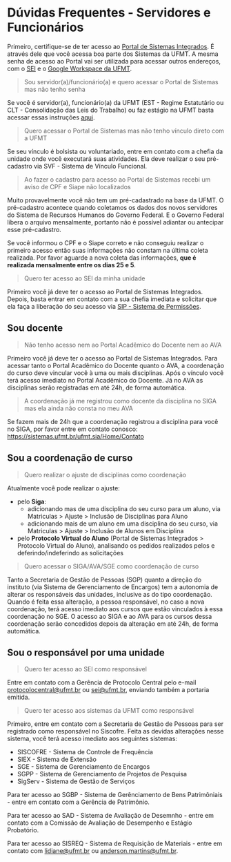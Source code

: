 # Dúvidas Frequentes - Servidores e Funcionários

Primeiro, certifique-se de ter acesso ao [Portal de Sistemas Integrados](https://sistemas.ufmt.br/ufmt.portalsistemas).
É através dele que você acessa boa parte dos Sistemas da UFMT. A mesma senha de acesso ao Portal vai ser utilizada para acessar outros endereços, com o [SEI](https://sei.ufmt.br) e o [Google Workspace da UFMT](https://docs.sti.ufmt.br/gmrl/ajuda/google-workspace).

> Sou servidor(a)/funcionário(a) e quero acessar o Portal de Sistemas mas não tenho senha

Se você é servidor(a), funcionário(a) da UFMT (EST - Regime Estatutário ou CLT - Consolidação das Leis do Trabalho) ou faz estágio na UFMT basta acessar essas instruções [aqui](/acesso/#3-cadastro-de-novo-usuario).

> Quero acessar o Portal de Sistemas mas não tenho vínculo direto com a UFMT

Se seu vínculo é bolsista ou voluntariado, entre em contato com a chefia da unidade onde você executará suas atividades. Ela deve realizar o seu pré-cadastro via SVF - Sistema de Vínculo Funcional.

> Ao fazer o cadastro para acesso ao Portal de Sistemas recebi um aviso de CPF e Siape não localizados

Muito provavelmente você não tem um pré-cadastrado na base da UFMT.
O pré-cadastro acontece quando coletamos os dados dos novos servidores do Sistema de Recursos Humanos do Governo Federal. E o Governo Federal libera o arquivo mensalmente, portanto não é possível adiantar ou antecipar esse pré-cadastro.

Se você informou o CPF e o Siape correto e não conseguiu realizar o primeiro acesso então suas informações não constam na última coleta realizada.
Por favor aguarde a nova coleta das informações, **que é realizada mensalmente entre os dias 25 e 5**.

> Quero ter acesso ao SEI da minha unidade

Primeiro você já deve ter o acesso ao Portal de Sistemas Integrados. Depois, basta entrar em contato com a sua chefia imediata e solicitar que ela faça a liberação do seu acesso via [SIP - Sistema de Permissões](http://sip.ufmt.br).

## Sou docente

> Não tenho acesso nem ao Portal Acadêmico do Docente nem ao AVA

Primeiro você já deve ter o acesso ao Portal de Sistemas Integrados. Para acessar tanto o Portal Acadêmico do Docente quanto o AVA, a coordenação do curso deve vincular você à uma ou mais disciplinas. Após o vínculo você terá acesso imediato no Portal Acadêmico do Docente. Já no AVA as disciplinas serão registradas em até 24h, de forma automática.

> A coordenação já me registrou como docente da disciplina no SIGA mas ela ainda não consta no meu AVA

Se fazem mais de 24h que a coordenação registrou a disciplina para você no SIGA, por favor entre em contato conosco: <https://sistemas.ufmt.br/ufmt.sia/Home/Contato>

## Sou a coordenação de curso

> Quero realizar o ajuste de disciplinas como coordenação

Atualmente você pode realizar o ajuste:

-   pelo **Siga**:
    -   adicionando mas de uma disciplina do seu curso para um aluno, via Matriculas > Ajuste > Inclusão de Disciplinas para Aluno
    -   adicionando mais de um aluno em uma disciplina do seu curso, via Matriculas > Ajuste > Inclusão de Alunos em Disciplina
-   pelo **Protocolo Virtual do Aluno** (Portal de Sistemas Integrados > Protocolo Virtual do Aluno), analisando os pedidos realizados pelos e deferindo/indeferindo as solicitações

> Quero acessar o SIGA/AVA/SGE como coordenação de curso

Tanto a Secretaria de Gestão de Pessoas (SGP) quanto a direção do instituto (via Sistema de Gerenciamento de Encargos) tem a autonomia de alterar os responsáveis das unidades, inclusive as do tipo coordenação.
Quando é feita essa alteração, a pessoa responsável, no caso a nova coordenação, terá acesso imediato aos cursos que estão vinculados à essa coordenação no SGE.
O acesso ao SIGA e ao AVA para os cursos dessa coordenação serão concedidos depois da alteração em até 24h, de forma automática.

## Sou o responsável por uma unidade

> Quero ter acesso ao SEI como responsável

Entre em contato com a Gerência de Protocolo Central pelo e-mail <protocolocentral@ufmt.br> ou <sei@ufmt.br>, enviando também a portaria emitida.

> Quero ter acesso aos sistemas da UFMT como responsável

Primeiro, entre em contato com a Secretaria de Gestão de Pessoas para ser registrado como responsável no Siscofre.
Feita as devidas alterações nesse sistema, você terá acesso imediato aos seguintes sistemas:

-   SISCOFRE - Sistema de Controle de Frequência
-   SIEX - Sistema de Extensão
-   SGE - Sistema de Gerenciamento de Encargos
-   SGPP - Sistema de Gerenciamento de Projetos de Pesquisa
-   SigServ - Sistema de Gestão de Serviços

Para ter acesso ao SGBP - Sistema de Gerênciamento de Bens Patrimôniais - entre em contato com a Gerência de Patrimônio.

Para ter acesso ao SAD - Sistema de Avaliação de Desemnho - entre em contato com a Comissão de Avaliação de Desempenho e Estágio Probatório.

Para ter acesso ao SISREQ - Sistema de Requisição de Materiais - entre em contato com <lidiane@ufmt.br> ou <anderson.martins@ufmt.br>.
